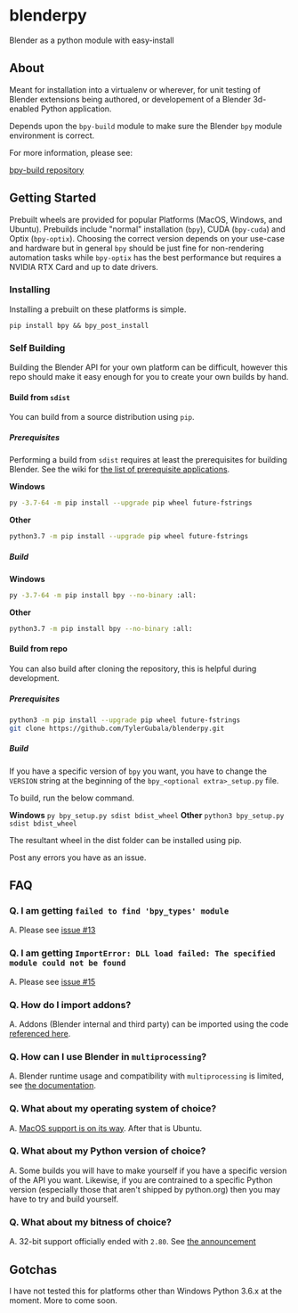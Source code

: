 # blenderpy
Blender as a python module with easy-install

## About

Meant for installation into a virtualenv or wherever, for unit testing of Blender extensions being authored, or developement of a Blender 3d-enabled Python application.

Depends upon the `bpy-build` module to make sure the Blender `bpy` module environment is correct.

For more information, please see:

[bpy-build repository](https://github.com/TylerGubala/bpy-build)

## Getting Started

Prebuilt wheels are provided for popular Platforms (MacOS, Windows, and Ubuntu). Prebuilds include "normal" installation (`bpy`), CUDA (`bpy-cuda`) and Optix (`bpy-optix`). Choosing the correct version depends on your use-case and hardware but in general `bpy` should be just fine for non-rendering automation tasks while `bpy-optix` has the best performance but requires a NVIDIA RTX Card and up to date drivers.

### Installing

Installing a prebuilt on these platforms is simple.

`pip install bpy && bpy_post_install`

### Self Building

Building the Blender API for your own platform can be difficult, however this repo should make it easy enough for you to create your own builds by hand.

#### Build from `sdist`

You can build from a source distribution using `pip`.

##### Prerequisites

Performing a build from `sdist` requires at least the prerequisites for building Blender. See the wiki for [the list of prerequisite applications](https://github.com/TylerGubala/blenderpy/wiki#prerequisites-1).

**Windows**
```bash
py -3.7-64 -m pip install --upgrade pip wheel future-fstrings
```

**Other**
```bash
python3.7 -m pip install --upgrade pip wheel future-fstrings
```

##### Build

**Windows**
```bash
py -3.7-64 -m pip install bpy --no-binary :all:
```

**Other**
```bash
python3.7 -m pip install bpy --no-binary :all:
```

#### Build from repo

You can also build after cloning the repository, this is helpful during development.

##### Prerequisites

```bash
python3 -m pip install --upgrade pip wheel future-fstrings
git clone https://github.com/TylerGubala/blenderpy.git
```

##### Build

If you have a specific version of `bpy` you want, you have to change the `VERSION` string at the beginning of the `bpy_<optional extra>_setup.py` file.

To build, run the below command.

**Windows**
`py bpy_setup.py sdist bdist_wheel`
**Other**
`python3 bpy_setup.py sdist bdist_wheel`

The resultant wheel in the dist folder can be installed using pip.

Post any errors you have as an issue.

## FAQ

### Q. I am getting `failed to find 'bpy_types' module`

A. Please see [issue #13](https://github.com/TylerGubala/blenderpy/issues/13)

### Q. I am getting `ImportError: DLL load failed: The specified module could not be found`

A. Please see [issue #15](https://github.com/TylerGubala/blenderpy/issues/15)

### Q. How do I import addons?

A. Addons (Blender internal and third party) can be imported using the code [referenced here](https://github.com/TylerGubala/blenderpy/wiki/Caveat---Importing-Addons).

### Q. How can I use Blender in `multiprocessing`?

A. Blender runtime usage and compatibility with `multiprocessing` is limited, see [the documentation](https://github.com/TylerGubala/blenderpy/wiki/Caveat---Usage-with-multiprocessing).

### Q. What about my operating system of choice?

A. [MacOS support is on its way](https://github.com/TylerGubala/blenderpy/wiki/Platform---MacoOS#build-script). After that is Ubuntu.

### Q. What about my Python version of choice?

A. Some builds you will have to make yourself if you have a specific version of the API you want. Likewise, if you are contrained to a specific Python version (especially those that aren't shipped by python.org) then you may have to try and build yourself.

### Q. What about my bitness of choice?

A. 32-bit support officially ended with `2.80`. See [the announcement](https://lists.blender.org/pipermail/bf-committers/2019-August/050124.html)

## Gotchas

I have not tested this for platforms other than Windows Python 3.6.x at the moment. More to come soon.
